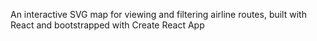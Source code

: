 An interactive SVG map for viewing and filtering airline routes, built with React and bootstrapped with Create React App
